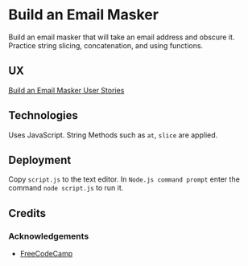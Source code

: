 # Build an Email Masker

Build an email masker that will take an email address and obscure it.  Practice string slicing, concatenation, and using functions. 

## UX

[Build an Email Masker User Stories](https://www.freecodecamp.org/learn/full-stack-developer/lab-email-masker/build-an-email-masker)

## Technologies

Uses JavaScript.  String Methods such as `at`, `slice` are applied.

## Deployment

Copy `script.js` to the text editor.  In `Node.js command prompt` enter the command `node script.js` to run it.

## Credits

### Acknowledgements

- [FreeCodeCamp](https://www.freecodecamp.org)
